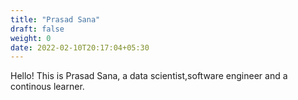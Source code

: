 ```yaml
---
title: "Prasad Sana"
draft: false
weight: 0
date: 2022-02-10T20:17:04+05:30
---
```

Hello! This is Prasad Sana, a data scientist,software engineer and a continous learner.